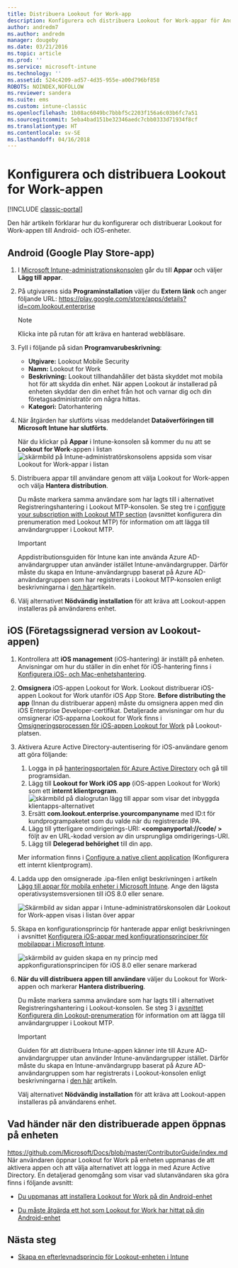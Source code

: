 ```yaml
---
title: Distribuera Lookout for Work-app
description: Konfigurera och distribuera Lookout for Work-appar för Android.
author: andredm7
ms.author: andredm
manager: dougeby
ms.date: 03/21/2016
ms.topic: article
ms.prod: ''
ms.service: microsoft-intune
ms.technology: ''
ms.assetid: 524c4209-ad57-4d35-955e-a00d796bf858
ROBOTS: NOINDEX,NOFOLLOW
ms.reviewer: sandera
ms.suite: ems
ms.custom: intune-classic
ms.openlocfilehash: 1b08ac6049bc7bbbf5c2203f156a6c03b6fc7a51
ms.sourcegitcommit: 5eba4bad151be32346aedc7cbb0333d71934f8cf
ms.translationtype: HT
ms.contentlocale: sv-SE
ms.lasthandoff: 04/16/2018
---
```

# <a name="configure-and-deploy-lookout-for-work-app"></a>Konfigurera och distribuera Lookout for Work-appen

[!INCLUDE [classic-portal](../includes/classic-portal.md)]

Den här artikeln förklarar hur du konfigurerar och distribuerar Lookout for Work-appen till Android- och iOS-enheter.

## <a name="android-google-play-store-app"></a>Android (Google Play Store-app)

1. I [Microsoft Intune-administrationskonsolen](https://manage.microsoft.com) går du till **Appar** och väljer **Lägg till appar**.
2. På utgivarens sida **Programinstallation** väljer du **Extern länk** och anger följande URL: https://play.google.com/store/apps/details?id=com.lookout.enterprise
   >[!NOTE]
   >Klicka inte på rutan för att kräva en hanterad webbläsare.

3. Fyll i följande på sidan **Programvarubeskrivning**:
   * **Utgivare:** Lookout Mobile Security
   * **Namn:** Lookout for Work
   * **Beskrivning:** Lookout tillhandahåller det bästa skyddet mot mobila hot för att skydda din enhet. När appen Lookout är installerad på enheten skyddar den din enhet från hot och varnar dig och din företagsadministratör om några hittas.
   * **Kategori:** Datorhantering

4. När åtgärden har slutförts visas meddelandet **Dataöverföringen till Microsoft Intune har slutförts**.

   När du klickar på **Appar** i Intune-konsolen så kommer du nu att se **Lookout for Work**-appen i listan ![skärmbild på Intune-administratörskonsolens appsida som visar Lookout for Work-appar i listan](../media/mtp/lookout-app-listed-intune-console.png)

5. Distribuera appar till användare genom att välja Lookout for Work-appen och välja  **Hantera distribution**.

   Du måste markera samma användare som har lagts till i alternativet Registreringshantering i Lookout MTP-konsolen.  Se steg tre i [configure your subscription with Lookout MTP section](configure-deploy-lookout-for-work-app.md) (avsnittet konfigurera din prenumeration med Lookout MTP) för information om att lägga till användargrupper i Lookout MTP.

   >[!IMPORTANT]
   > Appdistributionsguiden för Intune kan inte använda Azure AD-användargrupper utan använder istället Intune-användargrupper. Därför måste du skapa en Intune-användargrupp baserat på Azure AD-användargruppen som har registrerats i Lookout MTP-konsolen enligt beskrivningarna i [den här](plan-your-user-and-device-groups.md)artikeln.

6. Välj alternativet **Nödvändig installation** för att kräva att Lookout-appen installeras på användarens enhet.

## <a name="ios-enterprise-signed-version-of-lookout-app"></a>iOS (Företagssignerad version av Lookout-appen)

1. Kontrollera att **iOS management** (iOS-hantering) är inställt på enheten. Anvisningar om hur du ställer in din enhet för iOS-hantering finns i [Konfigurera iOS- och Mac-enhetshantering](set-up-ios-and-mac-management-with-microsoft-intune.md).

2. **Omsignera** iOS-appen Lookout for Work. Lookout distribuerar iOS-appen Lookout for Work utanför iOS App Store. **Before distributing the app** (Innan du distribuerar appen) måste du omsignera appen med din iOS Enterprise Developer-certifikat. Detaljerade anvisningar om hur du omsignerar iOS-apparna Lookout for Work finns i [Omsigneringsprocessen för iOS-appen Lookout for Work](https://personal.support.lookout.com/hc/articles/114094038714) på Lookout-platsen.

3. Aktivera Azure Active Directory-autentisering för iOS-användare genom att göra följande:
   1.  Logga in på [hanteringsportalen för Azure Active Directory](https://manage.windowsazure.com) och gå till programsidan.
   2.  Lägg till **Lookout for Work iOS app** (iOS-appen Lookout for Work) som ett **internt klientprogram**.
   ![skärmbild på dialogrutan lägg till appar som visar det inbyggda klientapps-alternativet](../media/mtp/aad-add-app.png)
   3. Ersätt **com.lookout.enterprise.yourcompanyname** med ID:t för kundprogrampaketet som du valde när du registrerade IPA.
   4.  Lägg till ytterligare omdirigerings-URI: **&lt;companyportal://code/ >** följt av en URL-kodad version av din ursprungliga omdirigerings-URI.
   5.  Lägg till **Delegerad behörighet** till din app.

   Mer information finns i [Configure a native client application](https://azure.microsoft.com/documentation/articles/app-service-mobile-how-to-configure-active-directory-authentication/#optional-configure-a-native-client-application) (Konfigurera ett internt klientprogram).

4. Ladda upp den omsignerade .ipa-filen enligt beskrivningen i artikeln [Lägg till appar för mobila enheter i Microsoft Intune](/intune-classic/deploy-use/add-apps-for-mobile-devices-in-microsoft-intune). Ange den lägsta operativsystemsversionen till iOS 8.0 eller senare.

   ![Skärmbild av sidan appar i Intune-administratörskonsolen där Lookout for Work-appen visas i listan över appar](../media/mtp/ios-app-uploaded-intune.png)

5. Skapa en konfigurationsprincip för hanterade appar enligt beskrivningen i avsnittet [Konfigurera iOS-appar med konfigurationsprinciper för mobilappar i Microsoft Intune](/intune-classic/deploy-use/configure-ios-apps-with-mobile-app-configuration-policies-in-microsoft-intune).

   ![skärmbild av guiden skapa en ny princip med appkonfigurationsprincipen för iOS 8.0 eller senare markerad](../media/mtp/ios-app-config.png)

6. **När du vill distribuera appen till användare** väljer du Lookout for Work-appen och markerar **Hantera distribuering**.

   Du måste markera samma användare som har lagts till i alternativet Registreringshantering i Lookout-konsolen.  Se steg 3 i [avsnittet Konfigurera din Lookout-prenumeration](https://docs.microsoft.com/sccm/protect/deploy-use/configure-and-deploy-lookout-for-work-apps) för information om att lägga till användargrupper i Lookout MTP.

   >[!IMPORTANT]
   > Guiden för att distribuera Intune-appen känner inte till Azure AD-användargrupper utan använder Intune-användargrupper istället. Därför måste du skapa en Intune-användargrupp baserat på Azure AD-användargruppen som har registrerats i Lookout-konsolen enligt beskrivningarna i [den här](plan-your-user-and-device-groups.md) artikeln.

   Välj alternativet **Nödvändig installation** för att kräva att Lookout-appen installeras på användarens enhet.

## <a name="what-happens-when-the-deployed-app-is-opened-on-the-device"></a>Vad händer när den distribuerade appen öppnas på enheten
https://github.com/Microsoft/Docs/blob/master/ContributorGuide/index.md När användaren öppnar Lookout for Work på enheten uppmanas de att aktivera appen och att välja alternativet att logga in med Azure Active Directory. En detaljerad genomgång som visar vad slutanvändaren ska göra finns i följande avsnitt:

* [Du uppmanas att installera Lookout for Work på din Android-enhet](https://docs.microsoft.com/intune-user-help/you-are-prompted-to-install-lookout-for-work-android)

* [Du måste åtgärda ett hot som Lookout for Work har hittat på din Android-enhet](https://docs.microsoft.com/intune-user-help/you-need-to-resolve-a-threat-found-by-lookout-for-work-android)

## <a name="next-steps"></a>Nästa steg
* [Skapa en efterlevnadsprincip för Lookout-enheten i Intune](https://docs.microsoft.com/sccm/protect/deploy-use/enable-device-threat-protection-rule-compliance-policy)
